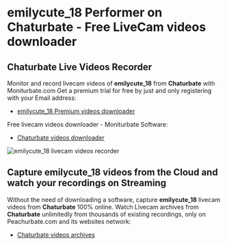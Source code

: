 # emilycute_18 Performer on Chaturbate - Free LiveCam videos downloader

## Chaturbate Live Videos Recorder

Monitor and record livecam videos of **emilycute_18** from **Chaturbate** with Moniturbate.com
Get a premium trial for free by just and only registering with your Email address:
* [emilycute_18 Premium videos downloader](https://moniturbate.com/request-demo-licence-key.html)

Free livecam videos downloader - Moniturbate Software:
* [Chaturbate videos downloader](https://moniturbate.com/moniturbate-download-software.html)

![emilycute_18 livecam videos recorder](https://peachurnet.com/templates/moniturbate-software.png)


## Capture emilycute_18 videos from the Cloud and watch your recordings on Streaming

Without the need of downloading a software, capture **emilycute_18** livecam videos from **Chaturbate** 100% online.
Watch Livecam archives from **Chaturbate** unlimitedly from thousands of existing recordings, only on Peachurbate.com and its websites network:
* [Chaturbate videos archives](https://peachurnet.com/)